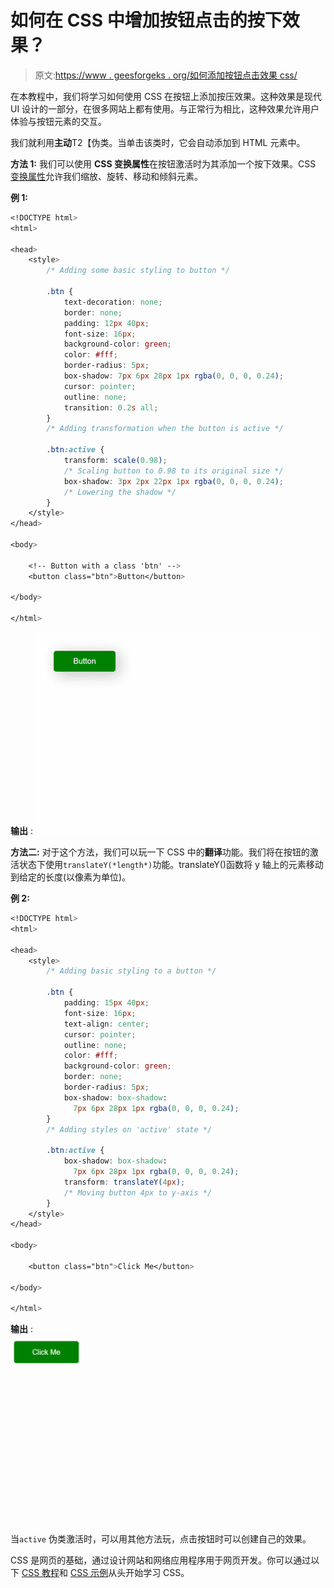 # 如何在 CSS 中增加按钮点击的按下效果？

> 原文:[https://www . geesforgeks . org/如何添加按钮点击效果 css/](https://www.geeksforgeeks.org/how-to-add-a-pressed-effect-on-button-click-in-css/)

在本教程中，我们将学习如何使用 CSS 在按钮上添加按压效果。这种效果是现代 UI 设计的一部分，在很多网站上都有使用。与正常行为相比，这种效果允许用户体验与按钮元素的交互。

我们就利用**主动**T2【伪类。当单击该类时，它会自动添加到 HTML 元素中。

**方法 1:**
我们可以使用 **CSS 变换属性**在按钮激活时为其添加一个按下效果。CSS [变换属性](https://www.geeksforgeeks.org/css-transform-property/)允许我们缩放、旋转、移动和倾斜元素。

**例 1:**

```css
<!DOCTYPE html>
<html>

<head>
    <style>
        /* Adding some basic styling to button */

        .btn {
            text-decoration: none;
            border: none;
            padding: 12px 40px;
            font-size: 16px;
            background-color: green;
            color: #fff;
            border-radius: 5px;
            box-shadow: 7px 6px 28px 1px rgba(0, 0, 0, 0.24);
            cursor: pointer;
            outline: none;
            transition: 0.2s all;
        }
        /* Adding transformation when the button is active */

        .btn:active {
            transform: scale(0.98);
            /* Scaling button to 0.98 to its original size */
            box-shadow: 3px 2px 22px 1px rgba(0, 0, 0, 0.24);
            /* Lowering the shadow */
        }
    </style>
</head>

<body>

    <!-- Button with a class 'btn' -->
    <button class="btn">Button</button>

</body>

</html>
```

**输出** :
![](img/a2d509b75617a0f6eb4599b3b951f3b9.png)

**方法二:**
对于这个方法，我们可以玩一下 CSS 中的**翻译**功能。我们将在按钮的激活状态下使用`translateY(*length*)`功能。translateY()函数将 y 轴上的元素移动到给定的长度(以像素为单位)。

**例 2:**

```css
<!DOCTYPE html>
<html>

<head>
    <style>
        /* Adding basic styling to a button */

        .btn {
            padding: 15px 40px;
            font-size: 16px;
            text-align: center;
            cursor: pointer;
            outline: none;
            color: #fff;
            background-color: green;
            border: none;
            border-radius: 5px;
            box-shadow: box-shadow:
              7px 6px 28px 1px rgba(0, 0, 0, 0.24);
        }
        /* Adding styles on 'active' state */

        .btn:active {
            box-shadow: box-shadow:
              7px 6px 28px 1px rgba(0, 0, 0, 0.24);
            transform: translateY(4px);
            /* Moving button 4px to y-axis */
        }
    </style>
</head>

<body>

    <button class="btn">Click Me</button>

</body>

</html>
```

**输出** :
![](img/90352ec5d12e5ce35d4dfa9a2d49aae3.png)

当`active` 伪类激活时，可以用其他方法玩，点击按钮时可以创建自己的效果。

CSS 是网页的基础，通过设计网站和网络应用程序用于网页开发。你可以通过以下 [CSS 教程](https://www.geeksforgeeks.org/css-tutorials/)和 [CSS 示例](https://www.geeksforgeeks.org/css-examples/)从头开始学习 CSS。